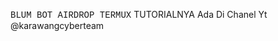 <font face="courier">BLUM BOT AIRDROP TERMUX</font>
TUTORIALNYA 
Ada Di Chanel Yt @karawangcyberteam

